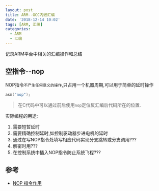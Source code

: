 ```yaml
---
layout: post
title: ARM--GCC内嵌汇编
date: '2018-12-14 10:02'
tags: [ARM, 汇编]
categories:
  - ARM
  - 汇编
---
```


记录ARM平台中相关的汇编操作和总结

<!--more-->

## 空指令--nop

NOP指令`不产生任何意义的操作`,只占用一个机器周期,可以用于简单的延时操作

``` C
asm("nop");
```
> 在C代码中可以通过前后使用`nop`定位反汇编后代码所在的位置.

实际编程的用途:

1. 需要短暂延时
2. 需要精确控制延时,如控制驱动器步进电机的延时
3. 通过在写NOP指令处填写相应代码实现分支跳转或分支调用???
4. 解密时用???
5. 在控制系统中插入NOP指令防止系统飞程???









## 参考

* [NOP 指令作用](https://blog.csdn.net/erazy0/article/details/6071281)
